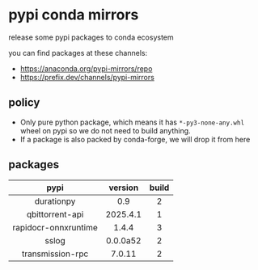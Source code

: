 # pypi conda mirrors

release some pypi packages to conda ecosystem

you can find packages at these channels:

- <https://anaconda.org/pypi-mirrors/repo>
- <https://prefix.dev/channels/pypi-mirrors>

## policy

- Only pure python package, which means it has `*-py3-none-any.whl` wheel on pypi so we do not need to build anything.
- If a package is also packed by conda-forge, we will drop it from here

## packages

|         pypi         | version  | build |
| :------------------: | :------: | :---: |
|      durationpy      |   0.9    |   2   |
|   qbittorrent-api    | 2025.4.1 |   1   |
| rapidocr-onnxruntime |  1.4.4   |   3   |
|        sslog         | 0.0.0a52 |   2   |
|   transmission-rpc   |  7.0.11  |   2   |
